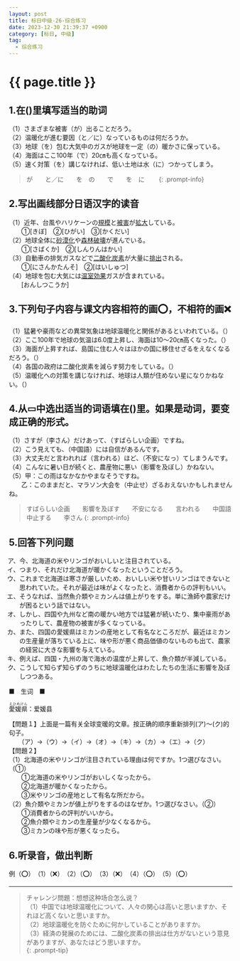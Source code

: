 ```yaml
---
layout: post
title: 标日中级-26-综合练习
date: 2023-12-30 21:39:37 +0900
category: [标日, 中级]
tag: 
  - 综合练习
---
```


<style>
  .waku content ol li {
    list-style-type: katakana;
  }
</style>

# {{ page.title }}

## 1.在()里填写适当的助词

（1）さまざまな被害（が）出ることだろう。  
（2）温暖化が進む要因（と／に）なっているものは何だろうか。  
（3）地球（を）包む大気中のガスが地球を一定（の）暖かさに保っている。  
（4）海面はここ100年（で）20㎝も高くなっている。  
（5）速く対策（を）講じなければ、低い土地は水（に）つかってしまう。  

> が　　と／に　　を　の　　で　　を　に　　
{: .prompt-info}

## 2.写出画线部分日语汉字的读音

（1）近年、台風やハリケーンの<u>規模</u>と<u>被害</u>が<u>拡大</u>している。  
　　①[きぼ]　②[ひがい]　③[かくだい]  
（2）地球全体に<u>砂漠化</u>や<u>森林破壊</u>が進んでいる。  
　　①[さばくか]　②[しんりんはかい]  
（3）自動車の排気ガスなどで<u>二酸化炭素</u>が大量に<u>排出</u>される。  
　　①[にさんかたんそ]　②[はいしゅつ]  
（4）地球を包む大気には<u>温室効果</u>ガスが含まれている。  
　　[おんしつこうか]  

## 3.下列句子内容与课文内容相符的画⭕️，不相符的画❌

（1）猛暑や豪雨などの異常気象は地球温暖化と関係があるといわれている。（）  
（2）ここ100年で地球の気温は6.0度上昇し、海面は10～20㎝高くなった。（）  
（3）海面が上昇すれば、島国に住む人々はほかの国に移住せざるをえなくなるだろう。（）  
（4）各国の政府は二酸化炭素を減らす努力をしている。（）  
（5）温暖化への対策を講じなければ、地球は人類が住めない星になりかねない。（）  

## 4.从▭中选出适当的词语填在()里。如果是动词，要变成正确的形式。

（1）さすが（李さん）だけあって、（すばらしい企画）ですね。  
（2）こう見えても、（中国語）には自信があるんです。  
（3）大丈夫だと言われれば（言われる）ほど、（不安になっ）てしまうんです。  
（4）こんなに暑い日が続くと、農産物に悪い（影響を及ぼし）かねない。  
（5）甲：この雨はなかなかやまなそうですね。  
　　乙：このままだと、マラソン大会を（中止せ）ざるおえないかもしれませんね。  

> すばらしい企画　　影響を及ぼす　　不安になる　　言われる　　中国語　　中止する　　李さん
{: .prompt-info}

## 5.回答下列问题

<article class='waku'>
  <content>
    <ol>
      <li>今、北海道の米やリンゴがおいしいと注目されている。</li>
      <li>つまり、それだけ北海道が暖かくなったということだろう。</li>
      <li>これまで北海道は寒さが厳しいため、おいしい米や甘いリンゴはできないと思われていた。それが最近は味がよくなったと、消費者からの評判もいい。</li>
      <li>そうなれば、当然魚介類やミカンんは値上がりをする。単に漁師や農家だけが困るという話ではない。</li>
      <li>しかし、四国や九州など南の暖かい地方では猛暑が続いたり、集中豪雨があったりして、農産物の被害が多くなっている。</li>
      <li>また、四国の愛媛県はミカンの産地として有名なところだが、最近はミカンの生産量が落ちている上に、味や形が悪く商品価値のないものも出て、農家の経営に大きな影響を与えている。</li>
      <li>例えば、四国・九州の海で海水の温度が上昇して、魚介類が半減している。</li>
      <li>こうして知らず知らずのうちに地球温暖化はわたしたちの生活に影響を及ぼしつつある。</li>
    </ol>
    <footer class='waku-two margin-go padding-jyu'>
      ■　生词　■
      <p>
        <span><ruby>愛媛県<rt>えひめけん</rt></ruby>：爱媛县</span>
      </p>
    </footer>
  </content>
</article>

【問題１】上面是一篇有关全球变暖的文章。按正确的顺序重新排列(ア)～(ク)的句子。  
　　（ア）→（ウ）→（イ）→（オ）→（キ）→（カ）→（エ）→（ク）  
【問題２】  
（1）北海道の米やリンゴが注目されている理由は何ですか。1つ選びなさい。（①）  
　　①北海道の米やリンゴがおいしくなったから。  
　　②北海道が暖かくなったから。  
　　③米やリンゴの産地として有名な所だから。  
（2）魚介類やミカンが値上がりをするのはなぜか。1つ選びなさい。（②）  
　　①消費者からの評判がいいから。  
　　②魚介類やミカンの生産量が少なくなるから。  
　　③ミカンの味や形が悪くなったら。  

## 6.听录音，做出判断

例（⭕️）　（1）（❌）　（2）（⭕️）　（3）（❌）　（4）（⭕️）　（5）（⭕️）　

---

> チャレンジ問題：想想这种场合怎么说？  
（1）中国では地球温暖化について、人々の関心は高いと思いますか、それほど高くないと思いますか。  
（2）地球温暖化を防ぐために何かしていることがありますか。  
（3）経済の発展のためには、二酸化炭素の排出は仕方がないという意見がありますが、あなたはどう思いますか。  
{: .prompt-tip}
